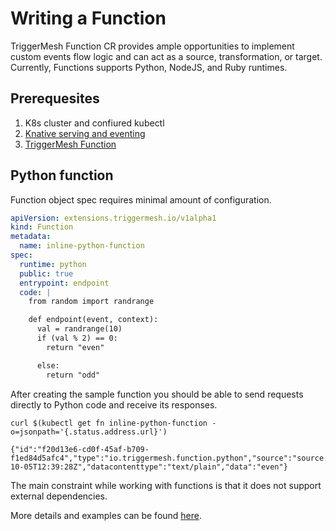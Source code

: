 # Writing a Function

TriggerMesh Function CR provides ample opportunities to implement custom events
flow logic and can act as a source, transformation, or target. Currently,
Functions supports Python, NodeJS, and Ruby runtimes.

## Prerequesites

1. K8s cluster and confiured kubectl
1. [Knative serving and eventing](https://knative.dev/docs/admin/install/knative-with-operators/)
1. [TriggerMesh Function](https://github.com/triggermesh/function)

## Python function

Function object spec requires minimal amount of configuration.

```yaml
apiVersion: extensions.triggermesh.io/v1alpha1
kind: Function
metadata:
  name: inline-python-function
spec:
  runtime: python
  public: true
  entrypoint: endpoint
  code: |
    from random import randrange

    def endpoint(event, context):
      val = randrange(10)
      if (val % 2) == 0:
        return "even"

      else:
        return "odd"
```

After creating the sample function you should be able to send requests directly
to Python code and receive its responses.

```shell
curl $(kubectl get fn inline-python-function -o=jsonpath='{.status.address.url}')

{"id":"f20d13e6-cd0f-45af-b709-f1ed84d5afc4","type":"io.triggermesh.function.python","source":"source.py","specversion":"1.0","time":"2021-10-05T12:39:28Z","datacontenttype":"text/plain","data":"even"}
```

The main constraint while working with functions is that it does not support
external dependencies.

More details and examples can be found
[here](https://github.com/triggermesh/function#readme).
